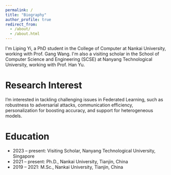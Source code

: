 ```yaml
---
permalink: /
title: "Biography"
author_profile: true
redirect_from: 
  - /about/
  - /about.html
---
```


I'm Liping Yi, a PhD student in the College of Computer at Nankai University, working with Prof. Gang Wang. I'm also a visiting scholar in the School of Computer Science and Engineering (SCSE) at Nanyang Technological University, working with Prof. Han Yu.
<!--Prior to NKU, I received bachelor degree from Qingdao University of Science and Technology in 2019.-->

Research Interest
======
I’m interested in tackling challenging issues in Federated Learning, such as robustness to adversarial attacks, communication efficiency, personalization for boosting accuracy, and support for heterogeneous models.


Education
======
+ 2023 – present: Visiting Scholar, Nanyang Technological University, Singapore
+ 2021 – present: Ph.D., Nankai University, Tianjin, China
+ 2019 – 2021: M.Sc., Nankai University, Tianjin, China
<!-- + 2015 – 2019: B.Sc., Qingdao University of Science and Technology, Qingdao, China-->

